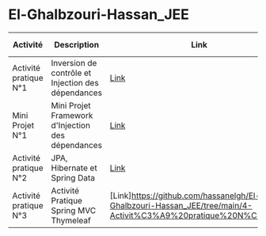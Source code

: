 # El-Ghalbzouri-Hassan_JEE



|Activité|Description|Link|Compte Rendu|     
|--------|-----------|-----|----------------|
|Activité pratique N°1|Inversion de contrôle et Injection des dépendances | [Link](https://github.com/hassanelgh/El-Ghalbzouri-Hassan_JEE/tree/main/1-Activit%C3%A9%20pratique%20N%C2%B01)|[Link](https://github.com/hassanelgh/El-Ghalbzouri-Hassan_JEE/blob/main/1-Activit%C3%A9%20pratique%20N%C2%B01/Activit%C3%A9%20pratique%20N%C2%B01.pdf) (pdf)|
|Mini Projet N°1|Mini Projet Framework d'Injection des dépendances | [Link](https://github.com/hassanelgh/El-Ghalbzouri-Hassan_JEE/tree/main/2-Mini%20Projet%20N%C2%B01)|[Link](https://github.com/hassanelgh/El-Ghalbzouri-Hassan_JEE/blob/main/2-Mini%20Projet%20N%C2%B01/README.md) (readme)|
|Activité pratique N°2|JPA, Hibernate et Spring Data| [Link](https://github.com/hassanelgh/El-Ghalbzouri-Hassan_JEE/tree/main/3-Activit%C3%A9%20pratique%20N%C2%B02)|[Link](https://github.com/hassanelgh/El-Ghalbzouri-Hassan_JEE/blob/main/3-Activit%C3%A9%20pratique%20N%C2%B02/README.md) (readme)|
|Activité pratique N°3|Activité Pratique Spring MVC Thymeleaf|[Link]https://github.com/hassanelgh/El-Ghalbzouri-Hassan_JEE/tree/main/4-Activit%C3%A9%20pratique%20N%C2%B03)|[Link](https://github.com/hassanelgh/El-Ghalbzouri-Hassan_JEE/blob/main/4-Activit%C3%A9%20pratique%20N%C2%B03/readme.md) (readme)|



